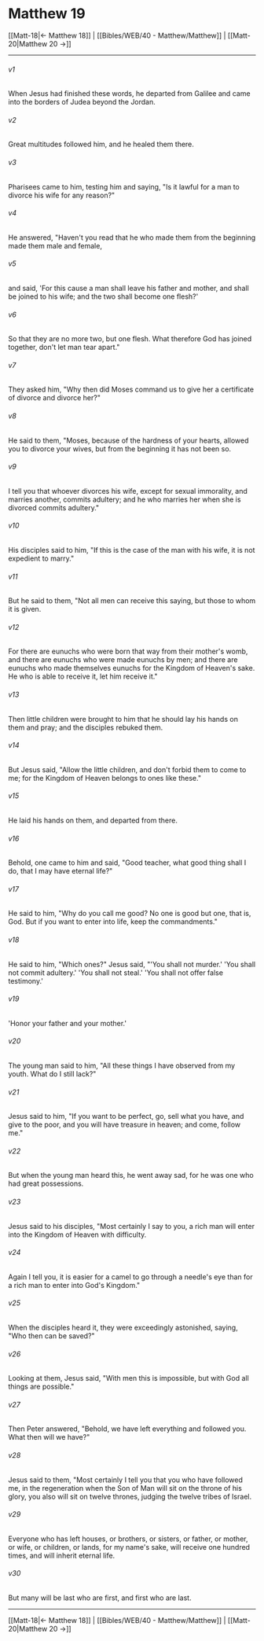 # Matthew 19

[[Matt-18|← Matthew 18]] | [[Bibles/WEB/40 - Matthew/Matthew]] | [[Matt-20|Matthew 20 →]]
***



###### v1 
When Jesus had finished these words, he departed from Galilee and came into the borders of Judea beyond the Jordan. 

###### v2 
Great multitudes followed him, and he healed them there. 

###### v3 
Pharisees came to him, testing him and saying, "Is it lawful for a man to divorce his wife for any reason?" 

###### v4 
He answered, "Haven't you read that he who made them from the beginning made them male and female, 

###### v5 
and said, 'For this cause a man shall leave his father and mother, and shall be joined to his wife; and the two shall become one flesh?' 

###### v6 
So that they are no more two, but one flesh. What therefore God has joined together, don't let man tear apart." 

###### v7 
They asked him, "Why then did Moses command us to give her a certificate of divorce and divorce her?" 

###### v8 
He said to them, "Moses, because of the hardness of your hearts, allowed you to divorce your wives, but from the beginning it has not been so. 

###### v9 
I tell you that whoever divorces his wife, except for sexual immorality, and marries another, commits adultery; and he who marries her when she is divorced commits adultery." 

###### v10 
His disciples said to him, "If this is the case of the man with his wife, it is not expedient to marry." 

###### v11 
But he said to them, "Not all men can receive this saying, but those to whom it is given. 

###### v12 
For there are eunuchs who were born that way from their mother's womb, and there are eunuchs who were made eunuchs by men; and there are eunuchs who made themselves eunuchs for the Kingdom of Heaven's sake. He who is able to receive it, let him receive it." 

###### v13 
Then little children were brought to him that he should lay his hands on them and pray; and the disciples rebuked them. 

###### v14 
But Jesus said, "Allow the little children, and don't forbid them to come to me; for the Kingdom of Heaven belongs to ones like these." 

###### v15 
He laid his hands on them, and departed from there. 

###### v16 
Behold, one came to him and said, "Good teacher, what good thing shall I do, that I may have eternal life?" 

###### v17 
He said to him, "Why do you call me good? No one is good but one, that is, God. But if you want to enter into life, keep the commandments." 

###### v18 
He said to him, "Which ones?" Jesus said, "'You shall not murder.' 'You shall not commit adultery.' 'You shall not steal.' 'You shall not offer false testimony.' 

###### v19 
'Honor your father and your mother.' 

###### v20 
The young man said to him, "All these things I have observed from my youth. What do I still lack?" 

###### v21 
Jesus said to him, "If you want to be perfect, go, sell what you have, and give to the poor, and you will have treasure in heaven; and come, follow me." 

###### v22 
But when the young man heard this, he went away sad, for he was one who had great possessions. 

###### v23 
Jesus said to his disciples, "Most certainly I say to you, a rich man will enter into the Kingdom of Heaven with difficulty. 

###### v24 
Again I tell you, it is easier for a camel to go through a needle's eye than for a rich man to enter into God's Kingdom." 

###### v25 
When the disciples heard it, they were exceedingly astonished, saying, "Who then can be saved?" 

###### v26 
Looking at them, Jesus said, "With men this is impossible, but with God all things are possible." 

###### v27 
Then Peter answered, "Behold, we have left everything and followed you. What then will we have?" 

###### v28 
Jesus said to them, "Most certainly I tell you that you who have followed me, in the regeneration when the Son of Man will sit on the throne of his glory, you also will sit on twelve thrones, judging the twelve tribes of Israel. 

###### v29 
Everyone who has left houses, or brothers, or sisters, or father, or mother, or wife, or children, or lands, for my name's sake, will receive one hundred times, and will inherit eternal life. 

###### v30 
But many will be last who are first, and first who are last.

***
[[Matt-18|← Matthew 18]] | [[Bibles/WEB/40 - Matthew/Matthew]] | [[Matt-20|Matthew 20 →]]
